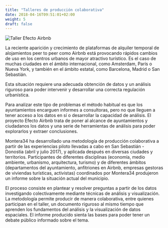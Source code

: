 ```yaml
---
title: "Talleres de producción colaborativa"
date: 2018-04-16T09:51:01+02:00
weight: 5
draft: false
---
```


![Taller Efecto Airbnb](/images/efecto.airbnb.taller.jpg)

La reciente aparición y crecimiento de plataformas de alquiler temporal de alojamientos peer to peer como Airbnb está provocando rápidos cambios de uso en los centros urbanos de mayor atractivo turístico. Es el caso de muchas ciudades en el ámbito internacional, como Amsterdam, París o Nueva York, y también en el ámbito estatal, como Barcelona, Madrid o San Sebastián.

Esta situación requiere una adecuada obtención de datos y un análisis riguroso para poder intervenir y desarrollar una correcta regulación urbanística.

Para analizar este tipo de problemas el método habitual es que los ayuntamientos encarguen informes a consultoras, pero no que lleguen a tener acceso a los datos en sí o desarrollar la capacidad de análisis. El proyecto Efecto Airbnb trata de poner al alcance de ayuntamientos y ciudadanos los datos y una serie de herramientas de análisis para poder explorarlos y extraer conclusiones.

Montera34 ha desarrollado una metodología de producción colaborativa a partir de las experiencias piloto llevadas a cabo en San Sebastián - Donostia (abril y julio 2017), y aplicada después en diversas ciudades y territorios. Participantes de diferentes disciplinas (economía, medio ambiente, urbanismo, arquitectura, turismo) y de diferentes ámbitos (departamentos del ayuntamiento, anfitriones en Airbnb, empresas gestoras de viviendas turísticas, activistas) coordinados por Montera34 produjeron un informe sobre la situación actual del municipio.

El proceso consiste en plantear y resolver preguntas a partir de los datos investigando colectivamente mediante técnicas de análisis y visualización. La metodología permite producir de manera colaborativa, entre quienes participan en el taller, un documento riguroso al mismo tiempo que aprenden los fundamentos del análisis y la visualización de datos espaciales. El informe producido sienta las bases para poder tener un debate público informado sobre el tema.
